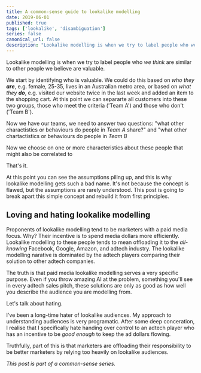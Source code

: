 ```yaml
---
title: A common-sense guide to lookalike modelling
date: 2019-06-01
published: true
tags: ['lookalike', 'disambiguation']
series: false
canonical_url: false
description: "Lookalike modelling is when we try to label people who we think are similar to other people we believe are valuable."
---
```

Lookalike modelling is when we try to label people who *we think* are similar to other people we believe are valuable.

We start by identifying who is valuable. We could do this based on _who they **are**_, e.g. female, 25-35, lives in an Australian metro area, or based on _what they **do**_, e.g. visited our website twice in the last week and added an item to the shopping cart. At this point we can separarte all customers into these two groups, those who meet the criteria ('Team A') and those who don't ('Team B').

Now we have our teams, we need to answer two questions: "what other charactistics or behaviours do people in *Team A* share?" and "what other chartactistics or behaviours do people in *Team B*

Now we choose on one or more characteristics about these people that might also be correlated to

That's it.

At this point you can see the assumptions piling up, and this is why lookalike modelling gets such a bad name. It's not because the concept is flawed, but the assumptions are rarely understood. This post is going to break apart this simple concept and rebuild it from first principles.

## Loving and hating lookalike modelling
Proponents of lookalike modelling tend to be marketers with a paid media focus. Why? Their incentive is to spend media dollars more efficiently. Lookalike modelling to these people tends to mean offloading it to the *all-knowing* Facebook, Google, Amazon, and adtech industry. The lookalike modelling narative is dominated by the adtech players comparing their solution to other adtech companies.

The truth is that paid media lookalike modelling serves a very specific purpose. Even if you throw amazing AI at the problem, something you'll see in every adtech sales pitch, these solutions are only as good as how well you describe the audience you are modelling from.

Let's talk about hating.

I've been a long-time hater of lookalike audiences. My approach to understanding audiences is very programatic. After some deep conceration, I realise that I specifically hate handing over control to an adtech player who has an incentive to be *good enough* to keep the ad dollars flowing.

Truthfully, part of this is that marketers are offloading their responsibility to be better marketers by relying too heavily on lookalike audiences.

*This post is part of a common-sense series.*